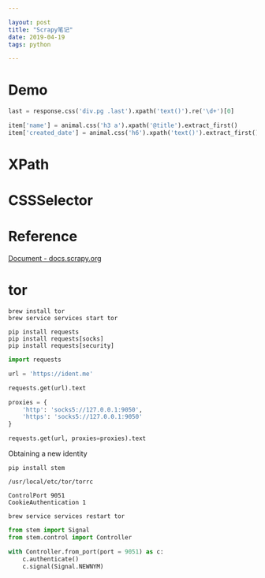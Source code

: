 ```yaml
---

layout: post
title: "Scrapy笔记"
date: 2019-04-19
tags: python

---
```


# Demo
```py
last = response.css('div.pg .last').xpath('text()').re('\d+')[0]

item['name'] = animal.css('h3 a').xpath('@title').extract_first()
item['created_date'] = animal.css('h6').xpath('text()').extract_first()
```

# XPath

# CSSSelector

# Reference
[Document - docs.scrapy.org](https://docs.scrapy.org/en/latest/index.html)

# tor
```
brew install tor
brew service services start tor
```

```
pip install requests
pip install requests[socks]
pip install requests[security]
```

```py
import requests

url = 'https://ident.me'

requests.get(url).text

proxies = {
    'http': 'socks5://127.0.0.1:9050',
    'https': 'socks5://127.0.0.1:9050'
}

requests.get(url, proxies=proxies).text
```

Obtaining a new identity

```
pip install stem
```

`/usr/local/etc/tor/torrc`

```
ControlPort 9051
CookieAuthentication 1
```

```
brew service services restart tor
```

```py
from stem import Signal
from stem.control import Controller

with Controller.from_port(port = 9051) as c:
    c.authenticate()
    c.signal(Signal.NEWNYM)
```